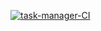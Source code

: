 [![task-manager-CI](https://github.com/siderai/task-manager/actions/workflows/task-manager-CI.yml/badge.svg)](https://github.com/siderai/task-manager/actions/workflows/task-manager-CI.yml)
